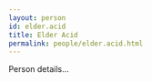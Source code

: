 ```yaml
---
layout: person
id: elder.acid
title: Elder Acid
permalink: people/elder.acid.html
---
```


Person details...